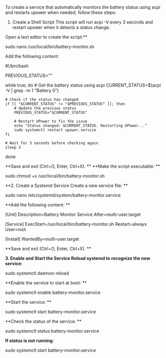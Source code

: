 
To create a service that automatically monitors the battery status using acpi and restarts upower when needed, follow these steps:

1. Create a Shell Script
This script will run acpi -V every 3 seconds and restart upower when it detects a status change.

Open a text editor to create the script:**


sudo nano /usr/local/bin/battery-monitor.sh

Add the following content:


#!/bin/bash

PREVIOUS_STATUS=""

while true; do
    # Get the battery status using acpi
    CURRENT_STATUS=$(acpi -V | grep -m 1 "Battery 0")

    # Check if the status has changed
    if [[ "$CURRENT_STATUS" != "$PREVIOUS_STATUS" ]]; then
        # Update the previous status
        PREVIOUS_STATUS="$CURRENT_STATUS"

        # Restart UPower to fix the issue
        echo "Status changed: $CURRENT_STATUS. Restarting UPower..."
        sudo systemctl restart upower.service
    fi

    # Wait for 3 seconds before checking again
    sleep 3
done

**Save and exit (Ctrl+O, Enter, Ctrl+X).
**
**Make the script executable:
**

sudo chmod +x /usr/local/bin/battery-monitor.sh

**2. Create a Systemd Service
Create a new service file:
**


sudo nano /etc/systemd/system/battery-monitor.service

**Add the following content:
**


[Unit]
Description=Battery Monitor Service
After=multi-user.target

[Service]
ExecStart=/usr/local/bin/battery-monitor.sh
Restart=always
User=root

[Install]
WantedBy=multi-user.target

**Save and exit (Ctrl+O, Enter, Ctrl+X).
**

**3. Enable and Start the Service
Reload systemd to recognize the new service:**


sudo systemctl daemon-reload

**Enable the service to start at boot:
**


sudo systemctl enable battery-monitor.service

**Start the service:
**


sudo systemctl start battery-monitor.service


**Check the status of the service:
**

sudo systemctl status battery-monitor.service


**If status is not running**:

sudo systemctl start battery-monitor.service


